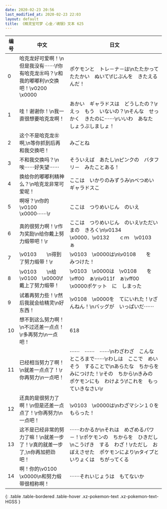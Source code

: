 ```yaml
---
date: 2020-02-23 20:56
last_modified_at: 2020-02-23 22:03
layout: default
title: 《精灵宝可梦 心金／魂银》文本 625
---
```

| 编号 | 中文 | 日文 |
| ---- | ---- | ---- |
| 0 | 哈克龙好可爱啊！\n但是我没有⋯⋯\f你有哈克龙㊛吗？\r和我的嘟嘟利\n交换吧！\v0200　\x0000 | ポケモンと　トレ－ナ－は\nたたかって　たたかい　ぬいて\fじぶんを　きたえるんだ！ |
| 1 | 哇！谢谢你！\n我一直很想要哈克龙啊！ | あかい　ギャラドスは　どうしたの？\rえっ　もう　いないの？\nそんな　せっかく　きたのに⋯⋯\rいいわ　あなた　しょうぶしましょ！ |
| 2 | 这个不是哈克龙㊛啊,\n等你抓到后再和我交换吧！ | みごとね |
| 3 | 不和我交换吗？\n唉⋯⋯好失望⋯⋯ | そういえば　あたし\nピンクの　バタフリ－　みたことある！ |
| 4 | 换给你的嘟嘟利精神么？\n哈克龙非常可爱呢！ | ここは　いかりのみずうみ\nべつめい　ギャラドスこ |
| 5 | 啊呀？\n你的\v0100　\x0000⋯⋯\r | ここは　つりめいじん　のいえ |
| 6 | 真的很努力啊！\r作为奖励\n给你戴上努力缎带吧！\r | ここは　つりめいじん　のいえ\rただいまの　きろく\n\v0134　\x0000．\v0132　　ｃｍ　\v0103　ぁ |
| 7 | \v0103　　\n得到了努力缎带！\r | \v0103　\x0000は\n\v0108　　を　みつけた！ |
| 8 | \v0103　　\n给\v0100　\x0000\f戴上了努力缎带！ | \v0103　\x0000は　\v0108　　を\vff00　ぁ\n\v011f　ぁ\vff00　\x0000ポケット　に　しまった |
| 9 | 试着再努力些！\r然后我就会给精灵\n好东西！ | \v0108　\x0000を　てにいれた！\rざんねん！\nバッグが　いっぱいだ⋯⋯ |
| 10 | 想不到这么努力啊！\n不过还差一点点！\r多再努力\n一点吧！ | 618 |
| 11 | 已经相当努力了啊！\n就差一点点了！\r你再努力\n一点吧！ | ⋯⋯　⋯⋯　⋯⋯\nわざわざ　こんな　ところまで⋯⋯\rわしは　ここで　めいそう　することで\nあらたな　ちからを　みにつけた！\rその　ちから\nきみの　ポケモンにも　わけよう\fこれを　もっていきなさい\r |
| 12 | 还真的是很努力了啊！\n但是还差一点点了！\r你再努力\n一点吧！ | \v0103　\x0000は\nわざマシン１０を　もらった！ |
| 13 | 这不是已经非常的努力了嘛！\n就差一步了！\r真的就差一步了,\n你再加把劲吧！ | ⋯⋯わかるか\nそれは　めざめるパワ－！\rポケモンの　ちからを　ひきだし\nこうげき　する　わざ！\rただし　おぼえさせた　ポケモンにより\nタイプと　いりょくは　ちがってくる |
| 14 | 啊！你的\v0100　\x0000\n和努力缎带很相称啊！ | ⋯⋯それいじょうは　もてないか |
{: .table .table-bordered .table-hover .xz-pokemon-text .xz-pokemon-text-HGSS }